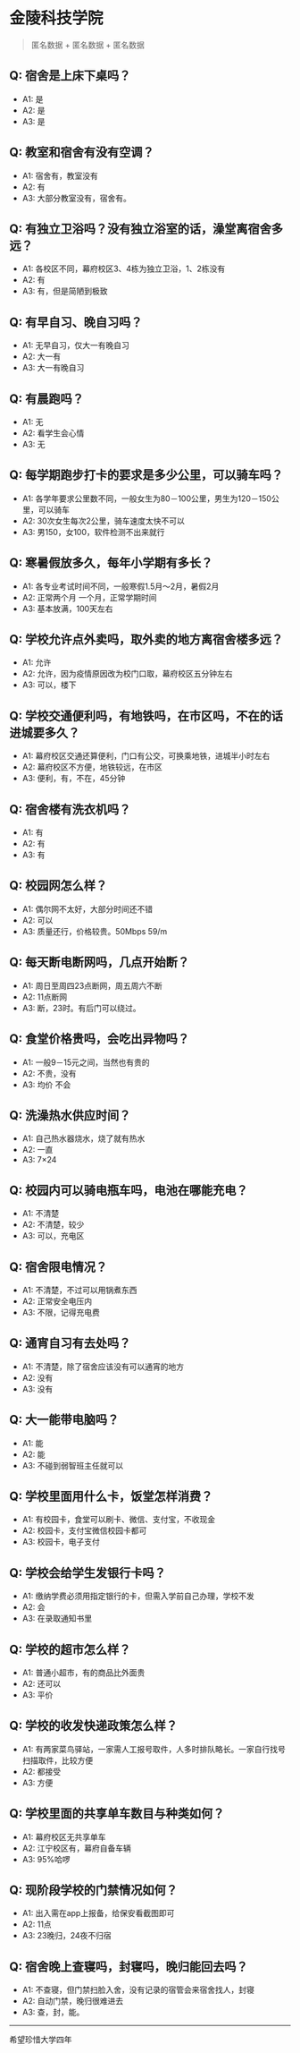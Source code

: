 # 金陵科技学院
> 匿名数据 + 匿名数据 + 匿名数据
## Q: 宿舍是上床下桌吗？
- A1: 是
- A2: 是
- A3: 是
## Q: 教室和宿舍有没有空调？
- A1: 宿舍有，教室没有
- A2: 有
- A3: 大部分教室没有，宿舍有。
## Q: 有独立卫浴吗？没有独立浴室的话，澡堂离宿舍多远？
- A1: 各校区不同，幕府校区3、4栋为独立卫浴，1、2栋没有
- A2: 有
- A3: 有，但是简陋到极致
## Q: 有早自习、晚自习吗？
- A1: 无早自习，仅大一有晚自习
- A2: 大一有
- A3: 大一有晚自习
## Q: 有晨跑吗？
- A1: 无
- A2: 看学生会心情
- A3: 无
## Q: 每学期跑步打卡的要求是多少公里，可以骑车吗？
- A1: 各学年要求公里数不同，一般女生为80－100公里，男生为120－150公里，可以骑车
- A2: 30次女生每次2公里，骑车速度太快不可以
- A3: 男150，女100，软件检测不出来就行
## Q: 寒暑假放多久，每年小学期有多长？
- A1: 各专业考试时间不同，一般寒假1.5月～2月，暑假2月
- A2: 正常两个月 一个月，正常学期时间
- A3: 基本放满，100天左右
## Q: 学校允许点外卖吗，取外卖的地方离宿舍楼多远？
- A1: 允许
- A2: 允许，因为疫情原因改为校门口取，幕府校区五分钟左右
- A3: 可以，楼下
## Q: 学校交通便利吗，有地铁吗，在市区吗，不在的话进城要多久？
- A1: 幕府校区交通还算便利，门口有公交，可换乘地铁，进城半小时左右
- A2: 幕府校区不方便，地铁较远，在市区
- A3: 便利，有，不在，45分钟
## Q: 宿舍楼有洗衣机吗？
- A1: 有
- A2: 有
- A3: 有
## Q: 校园网怎么样？
- A1: 偶尔网不太好，大部分时间还不错
- A2: 可以
- A3: 质量还行，价格较贵。50Mbps 59/m
## Q: 每天断电断网吗，几点开始断？
- A1: 周日至周四23点断网，周五周六不断
- A2: 11点断网
- A3: 断，23时。有后门可以绕过。
## Q: 食堂价格贵吗，会吃出异物吗？
- A1: 一般9－15元之间，当然也有贵的
- A2: 不贵，没有
- A3: 均价 不会
## Q: 洗澡热水供应时间？
- A1: 自己热水器烧水，烧了就有热水
- A2: 一直
- A3: 7×24
## Q: 校园内可以骑电瓶车吗，电池在哪能充电？
- A1: 不清楚
- A2: 不清楚，较少
- A3: 可以，充电区
## Q: 宿舍限电情况？
- A1: 不清楚，不过可以用锅煮东西
- A2: 正常安全电压内
- A3: 不限，记得充电费
## Q: 通宵自习有去处吗？
- A1: 不清楚，除了宿舍应该没有可以通宵的地方
- A2: 没有
- A3: 没有
## Q: 大一能带电脑吗？
- A1: 能
- A2: 能
- A3: 不碰到弱智班主任就可以
## Q: 学校里面用什么卡，饭堂怎样消费？
- A1: 有校园卡，食堂可以刷卡、微信、支付宝，不收现金
- A2: 校园卡，支付宝微信校园卡都可
- A3: 校园卡，电子支付
## Q: 学校会给学生发银行卡吗？
- A1: 缴纳学费必须用指定银行的卡，但需入学前自己办理，学校不发
- A2: 会
- A3: 在录取通知书里
## Q: 学校的超市怎么样？
- A1: 普通小超市，有的商品比外面贵
- A2: 还可以
- A3: 平价
## Q: 学校的收发快递政策怎么样？
- A1: 有两家菜鸟驿站，一家需人工报号取件，人多时排队略长。一家自行找号扫描取件，比较方便
- A2: 都接受
- A3: 方便
## Q: 学校里面的共享单车数目与种类如何？
- A1: 幕府校区无共享单车
- A2: 江宁校区有，幕府自备车辆
- A3: 95%哈啰
## Q: 现阶段学校的门禁情况如何？
- A1: 出入需在app上报备，给保安看截图即可
- A2: 11点
- A3: 23晚归，24夜不归宿
## Q: 宿舍晚上查寝吗，封寝吗，晚归能回去吗？
- A1: 不查寝，但门禁扫脸入舍，没有记录的宿管会来宿舍找人，封寝
- A2: 自动门禁，晚归很难进去
- A3: 查，封，能。
***
希望珍惜大学四年